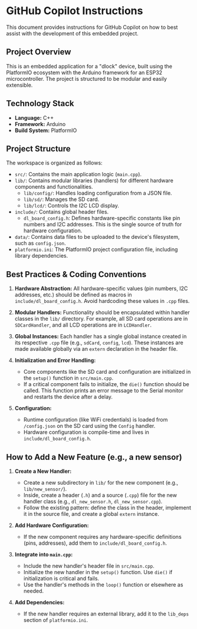 # GitHub Copilot Instructions

This document provides instructions for GitHub Copilot on how to best assist with the development of this embedded project.

## Project Overview

This is an embedded application for a "dlock" device, built using the PlatformIO ecosystem with the Arduino framework for an ESP32 microcontroller. The project is structured to be modular and easily extensible.

## Technology Stack

- **Language:** C++
- **Framework:** Arduino
- **Build System:** PlatformIO

## Project Structure

The workspace is organized as follows:

- `src/`: Contains the main application logic (`main.cpp`).
- `lib/`: Contains modular libraries (handlers) for different hardware components and functionalities.
  - `lib/config/`: Handles loading configuration from a JSON file.
  - `lib/sd/`: Manages the SD card.
  - `lib/lcd/`: Controls the I2C LCD display.
- `include/`: Contains global header files.
  - `dl_board_config.h`: Defines hardware-specific constants like pin numbers and I2C addresses. This is the single source of truth for hardware configuration.
- `data/`: Contains data files to be uploaded to the device's filesystem, such as `config.json`.
- `platformio.ini`: The PlatformIO project configuration file, including library dependencies.

## Best Practices & Coding Conventions

1.  **Hardware Abstraction:** All hardware-specific values (pin numbers, I2C addresses, etc.) should be defined as macros in `include/dl_board_config.h`. Avoid hardcoding these values in `.cpp` files.

2.  **Modular Handlers:** Functionality should be encapsulated within handler classes in the `lib/` directory. For example, all SD card operations are in `SDCardHandler`, and all LCD operations are in `LCDHandler`.

3.  **Global Instances:** Each handler has a single global instance created in its respective `.cpp` file (e.g., `sdCard`, `config`, `lcd`). These instances are made available globally via an `extern` declaration in the header file.

4.  **Initialization and Error Handling:**
    - Core components like the SD card and configuration are initialized in the `setup()` function in `src/main.cpp`.
    - If a critical component fails to initialize, the `die()` function should be called. This function prints an error message to the Serial monitor and restarts the device after a delay.

5.  **Configuration:**
    - Runtime configuration (like WiFi credentials) is loaded from `/config.json` on the SD card using the `Config` handler.
    - Hardware configuration is compile-time and lives in `include/dl_board_config.h`.

## How to Add a New Feature (e.g., a new sensor)

1.  **Create a New Handler:**
    - Create a new subdirectory in `lib/` for the new component (e.g., `lib/new_sensor/`).
    - Inside, create a header (`.h`) and a source (`.cpp`) file for the new handler class (e.g., `dl_new_sensor.h`, `dl_new_sensor.cpp`).
    - Follow the existing pattern: define the class in the header, implement it in the source file, and create a global `extern` instance.

2.  **Add Hardware Configuration:**
    - If the new component requires any hardware-specific definitions (pins, addresses), add them to `include/dl_board_config.h`.

3.  **Integrate into `main.cpp`:**
    - Include the new handler's header file in `src/main.cpp`.
    - Initialize the new handler in the `setup()` function. Use `die()` if initialization is critical and fails.
    - Use the handler's methods in the `loop()` function or elsewhere as needed.

4.  **Add Dependencies:**
    - If the new handler requires an external library, add it to the `lib_deps` section of `platformio.ini`.
